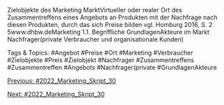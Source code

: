 Zielobjekte des Marketing
MarktVirtueller oder realer Ort des Zusammentreffens eines Angebots an Produkten mit der Nachfrage nach diesen Produkten, durch das sich Preise bilden vgl. Homburg 2016, S. 2
5www.dhbw.deMarketing
1.1. Begriffliche GrundlagenAkteure im Markt 
Nachfrager(private Verbraucher und organisationale Kunden)

   Tags & Topics:
   #Angebot
   #Preise
   #Ort
   #Marketing
   #Verbraucher
   #Zielobjekte
   #Preis
   #Zielobjekt
   #Nachfrager
   #Zusammentreffens
   #Zusammentreffen
   #Angebots
   #Nachfrager(private
   #GrundlagenAkteure

[Previous: #2022_Marketing_Skript_30](2022_Marketing_Skript_30.md)

[Next: #2022_Marketing_Skript_30](2022_Marketing_Skript_30.md)